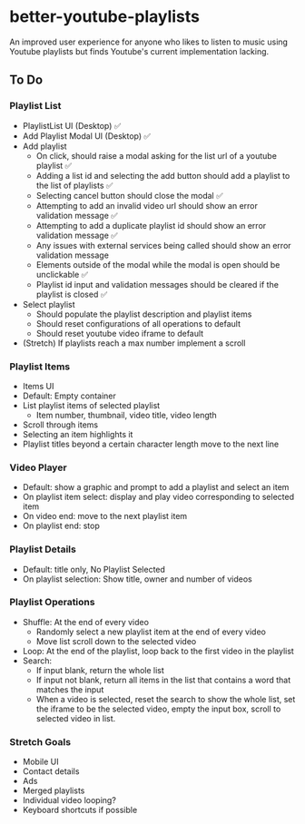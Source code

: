 # better-youtube-playlists

An improved user experience for anyone who likes to listen to music using Youtube playlists but finds Youtube's current implementation lacking.

## To Do

### Playlist List

- PlaylistList UI (Desktop) :white_check_mark:
- Add Playlist Modal UI (Desktop) :white_check_mark:
- Add playlist
  - On click, should raise a modal asking for the list url of a youtube playlist :white_check_mark:
  - Adding a list id and selecting the add button should add a playlist to the list of playlists :white_check_mark:
  - Selecting cancel button should close the modal :white_check_mark:
  - Attempting to add an invalid video url should show an error validation message :white_check_mark:
  - Attempting to add a duplicate playlist id should show an error validation message :white_check_mark:
  - Any issues with external services being called should show an error validation message
  - Elements outside of the modal while the modal is open should be unclickable :white_check_mark:
  - Playlist id input and validation messages should be cleared if the playlist is closed :white_check_mark:
- Select playlist
  - Should populate the playlist description and playlist items
  - Should reset configurations of all operations to default
  - Should reset youtube video iframe to default
- (Stretch) If playlists reach a max number implement a scroll

### Playlist Items

- Items UI
- Default: Empty container
- List playlist items of selected playlist
  - Item number, thumbnail, video title, video length
- Scroll through items
- Selecting an item highlights it
- Playlist titles beyond a certain character length move to the next line

### Video Player

- Default: show a graphic and prompt to add a playlist and select an item
- On playlist item select: display and play video corresponding to selected item
- On video end: move to the next playlist item
- On playlist end: stop

### Playlist Details

- Default: title only, No Playlist Selected
- On playlist selection: Show title, owner and number of videos

### Playlist Operations

- Shuffle: At the end of every video
  - Randomly select a new playlist item at the end of every video
  - Move list scroll down to the selected video
- Loop: At the end of the playlist, loop back to the first video in the playlist
- Search:
  - If input blank, return the whole list
  - If input not blank, return all items in the list that contains a word that matches the input
  - When a video is selected, reset the search to show the whole list, set the iframe to be the selected video, empty the input box, scroll to selected video in list.

### Stretch Goals

- Mobile UI
- Contact details
- Ads
- Merged playlists
- Individual video looping?
- Keyboard shortcuts if possible
